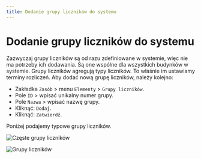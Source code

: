 ```yaml
---
title: Dodanie grupy liczników do systemu
---
```


# Dodanie grupy liczników do systemu

Zazwyczaj grupy liczników są od razu zdefiniowane w systemie, więc nie ma potrzeby ich dodawania. Są one wspólne dla wszystkich budynków w systemie. Grupy liczników agregują typy liczników. To właśnie im ustawiamy terminy rozliczeń. Aby dodać nową grupę liczników, należy kolejno:

- Zakładka `Zasób` > menu `Elementy` > `Grupy liczników`.
- Pole `ID` > wpisać unikalny numer grupy.
- Pole `Nazwa` > wpisać nazwę grupy.
- Kliknąć: `Dodaj`.
- Kliknąć: `Zatwierdź`.

Poniżej podajemy typowe grupy liczników.

![Częste grupy liczników](czestegrupylicznikow.png)

![Grupy liczników](grupylicznikow.gif)